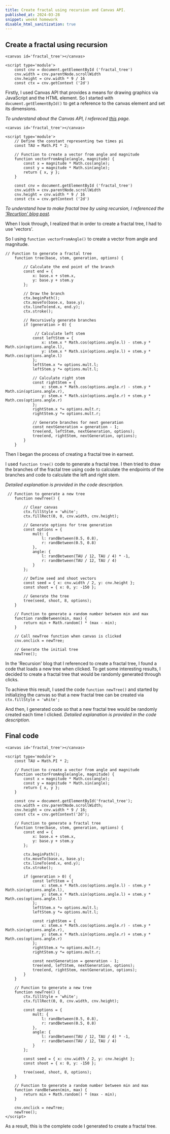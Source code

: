 ```yaml
---
title: Create fractal using recursion and Canvas API.
published_at: 2024-03-28
snippet: week4 homework
disable_html_sanitization: true
---
```

<canvas id='fractal_tree'></canvas>

<script type='module'>
    const TAU = Math.PI * 2;

    // Function to create a vector from angle and magnitude
    function vectorFromAngle(angle, magnitude) {
        const x = magnitude * Math.cos(angle);
        const y = magnitude * Math.sin(angle);
        return { x, y };
    }

    const cnv = document.getElementById('fractal_tree');
    cnv.width = cnv.parentNode.scrollWidth;
    cnv.height = cnv.width * 9 / 16;
    const ctx = cnv.getContext('2d');

    // Function to generate a fractal tree
    function tree(base, stem, generation, options) {
        const end = {
            x: base.x + stem.x,
            y: base.y + stem.y
        };

        ctx.beginPath();
        ctx.moveTo(base.x, base.y);
        ctx.lineTo(end.x, end.y);
        ctx.stroke();

        if (generation > 0) {
            const leftStem = {
                x: stem.x * Math.cos(options.angle.l) - stem.y * Math.sin(options.angle.l),
                y: stem.x * Math.sin(options.angle.l) + stem.y * Math.cos(options.angle.l)
            };
            leftStem.x *= options.mult.l;
            leftStem.y *= options.mult.l;

            const rightStem = {
                x: stem.x * Math.cos(options.angle.r) - stem.y * Math.sin(options.angle.r),
                y: stem.x * Math.sin(options.angle.r) + stem.y * Math.cos(options.angle.r)
            };
            rightStem.x *= options.mult.r;
            rightStem.y *= options.mult.r;

            const nextGeneration = generation - 1;
            tree(end, leftStem, nextGeneration, options);
            tree(end, rightStem, nextGeneration, options);
        }
    }

    // Function to generate a new tree
    function newTree() {
        ctx.fillStyle = 'white';
        ctx.fillRect(0, 0, cnv.width, cnv.height);

        const options = {
            mult: {
                l: randBetween(0.5, 0.8),
                r: randBetween(0.5, 0.8)
            },
            angle: {
                l: randBetween(TAU / 12, TAU / 4) * -1,
                r: randBetween(TAU / 12, TAU / 4)
            }
        };

        const seed = { x: cnv.width / 2, y: cnv.height };
        const shoot = { x: 0, y: -150 };

        tree(seed, shoot, 8, options);
    }

    // Function to generate a random number between min and max
    function randBetween(min, max) {
        return min + Math.random() * (max - min);
    }

    cnv.onclick = newTree;
    newTree();
</script>

## Create a fractal using recursion

```
<canvas id='fractal_tree'></canvas>

<script type='module'>
    const cnv = document.getElementById ('fractal_tree')
    cnv.width = cnv.parentNode.scrollWidth
    cnv.height = cnv.width * 9 / 16
    const ctx = cnv.getContext ('2d')

```
Firstly, I used Canvas API that provides a means for drawing graphics via JavaScript and the HTML element. So I started with ```document.getElementById()``` to get a reference to the canvas element and set its dimensions.

*To understand about the Canvas API, I refereced [this](https://developer.mozilla.org/en-US/docs/Web/API/Canvas_API) page.*

```
<canvas id='fractal_tree'></canvas>

<script type='module'>
    // Define the constant representing two times pi
    const TAU = Math.PI * 2;

    // Function to create a vector from angle and magnitude
    function vectorFromAngle(angle, magnitude) {
        const x = magnitude * Math.cos(angle);
        const y = magnitude * Math.sin(angle);
        return { x, y };
    }

    const cnv = document.getElementById ('fractal_tree')
    cnv.width = cnv.parentNode.scrollWidth
    cnv.height = cnv.width * 9 / 16
    const ctx = cnv.getContext ('2d')

```
*To understand how to make fractal tree by using recursion, I referenced the ['Recurtion' blog post](https://blog.science.family/240321_recursion).*

When I look through, I realized that in order to create a fractal tree, I had to use 'vectors'.

So I using ```function vectorFromAngle()``` to create  a vector from angle and magnitude.

```
// Function to generate a fractal tree
    function tree(base, stem, generation, options) {

        // Calculate the end point of the branch
        const end = {
            x: base.x + stem.x,
            y: base.y + stem.y
        };

        // Draw the branch
        ctx.beginPath();
        ctx.moveTo(base.x, base.y);
        ctx.lineTo(end.x, end.y);
        ctx.stroke();

        // Recursively generate branches
        if (generation > 0) {

             // Calculate left stem
            const leftStem = {
                x: stem.x * Math.cos(options.angle.l) - stem.y * Math.sin(options.angle.l),
                y: stem.x * Math.sin(options.angle.l) + stem.y * Math.cos(options.angle.l)
            };
            leftStem.x *= options.mult.l;
            leftStem.y *= options.mult.l;

            // Calculate right stem
            const rightStem = {
                x: stem.x * Math.cos(options.angle.r) - stem.y * Math.sin(options.angle.r),
                y: stem.x * Math.sin(options.angle.r) + stem.y * Math.cos(options.angle.r)
            };
            rightStem.x *= options.mult.r;
            rightStem.y *= options.mult.r;

            // Generate branches for next generation
            const nextGeneration = generation - 1;
            tree(end, leftStem, nextGeneration, options);
            tree(end, rightStem, nextGeneration, options);
        }
    }

```
Then I began the process of creating a fractal tree in earnest.

I used ```function tree()``` code to generate a fractal tree. I then tried to draw the branches of the fractal tree using code to calculate the endpoints of the branches and code to calculate the left and right stem.

*Detailed explanation is provided in the code description.*


```
 // Function to generate a new tree
    function newTree() {

        // Clear canvas
        ctx.fillStyle = 'white';
        ctx.fillRect(0, 0, cnv.width, cnv.height);

        // Generate options for tree generation
        const options = {
            mult: {
                l: randBetween(0.5, 0.8),
                r: randBetween(0.5, 0.8)
            },
            angle: {
                l: randBetween(TAU / 12, TAU / 4) * -1,
                r: randBetween(TAU / 12, TAU / 4)
            }
        };

        // Define seed and shoot vectors
        const seed = { x: cnv.width / 2, y: cnv.height };
        const shoot = { x: 0, y: -150 };

        // Generate the tree
        tree(seed, shoot, 8, options);
    }

    // Function to generate a random number between min and max
    function randBetween(min, max) {
        return min + Math.random() * (max - min);
    }

    // Call newTree function when canvas is clicked
    cnv.onclick = newTree;

    // Generate the initial tree
    newTree();
```

In the 'Recursion' blog that I referenced to create a fractal tree, I found a code that loads a new tree when clicked. To get some interesting results, I decided to create a fractal tree that would be randomly generated through clicks.

To achieve this result, I used the code ```function newTree()``` and started by initializing the canvas so that a new fractal tree can be created via ```ctx.fillStyle = 'white';```

And then, I generated code so that a new fractal tree would be randomly created each time I clicked. *Detailed explanation is provided in the code description.*

## Final code

```
<canvas id='fractal_tree'></canvas>

<script type='module'>
    const TAU = Math.PI * 2;

    // Function to create a vector from angle and magnitude
    function vectorFromAngle(angle, magnitude) {
        const x = magnitude * Math.cos(angle);
        const y = magnitude * Math.sin(angle);
        return { x, y };
    }

    const cnv = document.getElementById('fractal_tree');
    cnv.width = cnv.parentNode.scrollWidth;
    cnv.height = cnv.width * 9 / 16;
    const ctx = cnv.getContext('2d');

    // Function to generate a fractal tree
    function tree(base, stem, generation, options) {
        const end = {
            x: base.x + stem.x,
            y: base.y + stem.y
        };

        ctx.beginPath();
        ctx.moveTo(base.x, base.y);
        ctx.lineTo(end.x, end.y);
        ctx.stroke();

        if (generation > 0) {
            const leftStem = {
                x: stem.x * Math.cos(options.angle.l) - stem.y * Math.sin(options.angle.l),
                y: stem.x * Math.sin(options.angle.l) + stem.y * Math.cos(options.angle.l)
            };
            leftStem.x *= options.mult.l;
            leftStem.y *= options.mult.l;

            const rightStem = {
                x: stem.x * Math.cos(options.angle.r) - stem.y * Math.sin(options.angle.r),
                y: stem.x * Math.sin(options.angle.r) + stem.y * Math.cos(options.angle.r)
            };
            rightStem.x *= options.mult.r;
            rightStem.y *= options.mult.r;

            const nextGeneration = generation - 1;
            tree(end, leftStem, nextGeneration, options);
            tree(end, rightStem, nextGeneration, options);
        }
    }

    // Function to generate a new tree
    function newTree() {
        ctx.fillStyle = 'white';
        ctx.fillRect(0, 0, cnv.width, cnv.height);

        const options = {
            mult: {
                l: randBetween(0.5, 0.8),
                r: randBetween(0.5, 0.8)
            },
            angle: {
                l: randBetween(TAU / 12, TAU / 4) * -1,
                r: randBetween(TAU / 12, TAU / 4)
            }
        };

        const seed = { x: cnv.width / 2, y: cnv.height };
        const shoot = { x: 0, y: -150 };

        tree(seed, shoot, 8, options);
    }

    // Function to generate a random number between min and max
    function randBetween(min, max) {
        return min + Math.random() * (max - min);
    }

    cnv.onclick = newTree;
    newTree();
</script>
```
As a result, this is the complete code I generated to create a fractal tree.